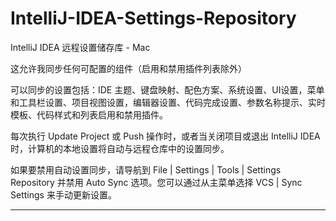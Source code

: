 # IntelliJ-IDEA-Settings-Repository
IntelliJ IDEA 远程设置储存库 - Mac

这允许我同步任何可配置的组件（启用和禁用插件列表除外）

可以同步的设置包括：IDE 主题、键盘映射、配色方案、系统设置、UI设置，菜单和工具栏设置、项目视图设置，编辑器设置、代码完成设置、参数名称提示、实时模板、代码样式和列表启用和禁用插件。

每次执行 Update Project 或 Push 操作时，或者当关闭项目或退出 IntelliJ IDEA 时，计算机的本地设置将自动与远程仓库中的设置同步。

如果要禁用自动设置同步，请导航到 File | Settings | Tools | Settings Repository 并禁用 Auto Sync 选项。您可以通过从主菜单选择 VCS | Sync Settings 来手动更新设置。

---
